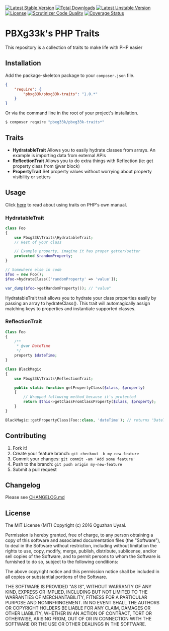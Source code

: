 [![Latest Stable Version](https://poser.pugx.org/pbxg33k/pbxg33k-traits/v/stable)](https://packagist.org/packages/pbxg33k/pbxg33k-traits) [![Total Downloads](https://poser.pugx.org/pbxg33k/pbxg33k-traits/downloads)](https://packagist.org/packages/pbxg33k/pbxg33k-traits) [![Latest Unstable Version](https://poser.pugx.org/pbxg33k/pbxg33k-traits/v/unstable)](https://packagist.org/packages/pbxg33k/pbxg33k-traits) [![License](https://poser.pugx.org/pbxg33k/pbxg33k-traits/license)](https://packagist.org/packages/pbxg33k/pbxg33k-traits) [![Scrutinizer Code Quality](https://scrutinizer-ci.com/g/PBXg33k/php-traits/badges/quality-score.png?b=master)](https://scrutinizer-ci.com/g/PBXg33k/php-traits/?branch=master) [![Coverage Status](https://coveralls.io/repos/github/PBXg33k/php-traits/badge.svg)](https://coveralls.io/github/PBXg33k/php-traits)

# PBXg33k's PHP Traits

This repository is a collection of traits to make life with PHP easier

## Installation

Add the package-skeleton package to your `composer.json` file.

``` json
{
    "require": {
        "pbxg33k/pbxg33k-traits": "1.0.*"
    }
}
```

Or via the command line in the root of your project's installation.

``` bash
$ composer require "pbxg33k/pbxg33k-traits*"
```

## Traits


- **HydratableTrait** Allows you to easily hydrate classes from arrays. An example is importing data from external APIs 
- **ReflectionTrait** Allows you to do extra things with Reflection (ie: get property class from @var block)
- **PropertyTrait** Set property values without worrying about property visibility or setters

## Usage
Click [here](http://php.net/manual/en/language.oop5.traits.php) to read about using traits on PHP's own manual.

### HydratableTrait ###
```php
class Foo 
{
    use Pbxg33k\Traits\HydratableTrait;
    // Rest of your class

    // Example property, imagine it has proper getter/setter
    protected $randomProperty;
}

// Somewhere else in code
$foo = new Foo();
$foo->hydrateClass(['randomProperty' => 'value']);

var_dump($foo->getRandomProperty()); // "value"
```

HydratableTrait trait allows you to hydrate your class properties easily by passing an array to hydrateClass().
This trait will automagically assign matching keys to properties and instantiate supported classes.


### ReflectionTrait ###
```php
Class Foo
{
    /**
     * @var DateTime
     */
    property $dateTime;
}

Class BlackMagic
{
    use Pbxg33k\Traits\ReflectionTrait;

    public static function getPropertyClass($class, $property)
    {
        // Wrapped following method because it's protected
        return $this->getClassFromClassProperty($class, $property);
    }
}

BlackMagic::getPropertyClass(Foo::class, 'dateTime'); // returns "DateTime"

```

## Contributing

1. Fork it!
2. Create your feature branch: `git checkout -b my-new-feature`
3. Commit your changes: `git commit -am 'Add some feature'`
4. Push to the branch: `git push origin my-new-feature`
5. Submit a pull request

## Changelog

Please see [CHANGELOG.md](CHANGELOG.md)


## License

The MIT License (MIT)
Copyright (c) 2016 Oguzhan Uysal.

Permission is hereby granted, free of charge, to any person obtaining a copy of this software and associated documentation files (the "Software"), to deal in the Software without restriction, including without limitation the rights to use, copy, modify, merge, publish, distribute, sublicense, and/or sell copies of the Software, and to permit persons to whom the Software is furnished to do so, subject to the following conditions:

The above copyright notice and this permission notice shall be included in all copies or substantial portions of the Software.

THE SOFTWARE IS PROVIDED "AS IS", WITHOUT WARRANTY OF ANY KIND, EXPRESS OR IMPLIED, INCLUDING BUT NOT LIMITED TO THE WARRANTIES OF MERCHANTABILITY, FITNESS FOR A PARTICULAR PURPOSE AND NONINFRINGEMENT. IN NO EVENT SHALL THE AUTHORS OR COPYRIGHT HOLDERS BE LIABLE FOR ANY CLAIM, DAMAGES OR OTHER LIABILITY, WHETHER IN AN ACTION OF CONTRACT, TORT OR OTHERWISE, ARISING FROM, OUT OF OR IN CONNECTION WITH THE SOFTWARE OR THE USE OR OTHER DEALINGS IN THE SOFTWARE.
